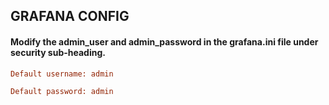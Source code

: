 ## GRAFANA CONFIG

#### Modify the admin_user and admin_password in the grafana.ini file under security sub-heading.

```ini
Default username: admin

Default password: admin
```
